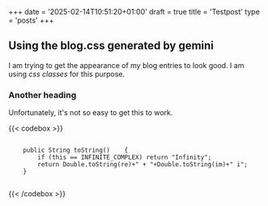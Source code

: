 +++
date = '2025-02-14T10:51:20+01:00'
draft = true
title = 'Testpost'
type = 'posts'
+++
## Using the blog.css generated by gemini

I am trying to get the appearance of my blog entries to look good. I am using *css classes* for this purpose.

### Another heading
Unfortunately, it's not so easy to get this to work.

{{< codebox >}} 
<pre><code class="language-java"> 
	public String toString()	{
		if (this == INFINITE_COMPLEX) return "Infinity";
		return Double.toString(re)+" + "+Double.toString(im)+" i";
	}
   </code></pre>
{{< /codebox >}} 
